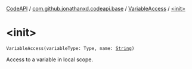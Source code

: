 [CodeAPI](../../index.md) / [com.github.jonathanxd.codeapi.base](../index.md) / [VariableAccess](index.md) / [&lt;init&gt;](.)

# &lt;init&gt;

`VariableAccess(variableType: Type, name: `[`String`](https://kotlinlang.org/api/latest/jvm/stdlib/kotlin/-string/index.html)`)`

Access to a variable in local scope.

